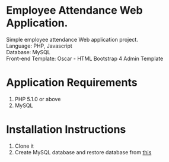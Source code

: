 # Employee Attendance Web Application.
Simple employee attendance Web application project.
</br>
Language: PHP, Javascript
</br>
Database: MySQL
</br>
Front-end Template: Oscar - HTML Bootstrap 4 Admin Template

# Application Requirements
1. PHP 5.1.0 or above
2. MySQL

# Installation Instructions
1. Clone it
2. Create MySQL database and restore database from [this](/backup_db.sql)
